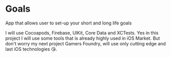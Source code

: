 # Goals
App that allows user to set-up your short and long life goals

I will use Cocoapods, Firebase, UIKit, Core Data and XCTests. Yes in this project I will use some tools that is already highly used in iOS Market. But don't worry my next project Gamers Foundry, will use only cutting edge and last iOS technologies 😘.

